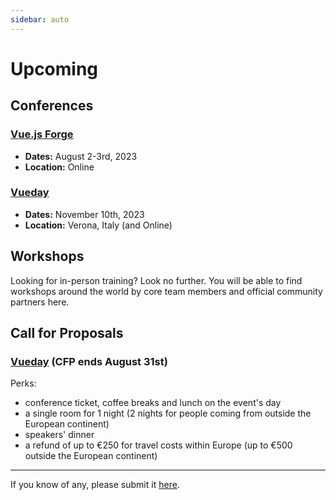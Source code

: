 ```yaml
---
sidebar: auto
---
```


# Upcoming

## Conferences

### [Vue.js Forge](https://vuejsforge.com/)

- **Dates:** August 2-3rd, 2023
- **Location:** Online

### [Vueday](https://2023.vueday.it/)

- **Dates:** November 10th, 2023
- **Location:** Verona, Italy (and Online)

## Workshops

Looking for in-person training? Look no further. You will be able to find workshops around the world by core team members and official community partners here.

<EventsTimeline type="workshop" />

## Call for Proposals

### [Vueday](https://2023.vueday.it/welcome/cfp.html) (CFP ends August 31st)

Perks:
- conference ticket, coffee breaks and lunch on the event's day
- a single room for 1 night (2 nights for people coming from outside the European continent)
- speakers' dinner
- a refund of up to €250 for travel costs within Europe (up to €500 outside the European continent)

---

If you know of any, please submit it [here](https://github.com/vuejs/events/issues/new?assignees=&labels=&template=cfp-submission.md&title=%5BCFP%5D).
